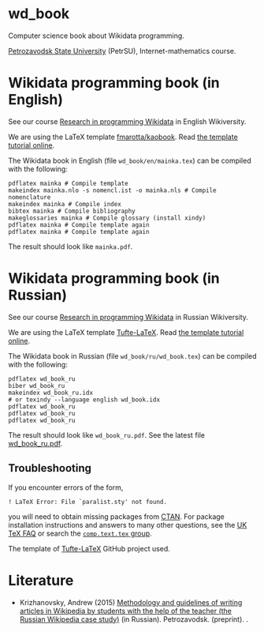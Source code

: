 wd_book
=============

Computer science book about Wikidata programming.

[Petrozavodsk State University](https://en.wikipedia.org/wiki/Petrozavodsk_State_University) (PetrSU), Internet-mathematics course.


# Wikidata programming book (in English)

See our course [Research in programming Wikidata](https://en.wikiversity.org/wiki/Research_in_programming_Wikidata) in English Wikiversity.

We are using the LaTeX template [fmarotta/kaobook](https://github.com/fmarotta/kaobook).
Read [the template tutorial online](https://github.com/fmarotta/kaobook/blob/master/examples/documentation/main.pdf).

The Wikidata book in English (file `wd_book/en/mainka.tex`) can be compiled with the following:

    pdflatex mainka # Compile template
    makeindex mainka.nlo -s nomencl.ist -o mainka.nls # Compile nomenclature
    makeindex mainka # Compile index
    bibtex mainka # Compile bibliography
    makeglossaries mainka # Compile glossary (install xindy)
    pdflatex mainka # Compile template again
    pdflatex mainka # Compile template again

The result should look like `mainka.pdf`.

# Wikidata programming book (in Russian)

See our course [Research in programming Wikidata](https://ru.wikiversity.org/wiki/Программирование_Викиданных) in Russian Wikiversity.

We are using the LaTeX template [Tufte-LaTeX](https://github.com/Tufte-LaTeX/tufte-latex).
Read [the template tutorial online](https://raw.githubusercontent.com/Tufte-LaTeX/tufte-latex/master/sample-book.pdf).

The Wikidata book in Russian (file `wd_book/ru/wd_book.tex`) can be compiled with the following:

    pdflatex wd_book_ru
    biber wd_book_ru
    makeindex wd_book_ru.idx
    # or texindy --language english wd_book.idx
    pdflatex wd_book_ru
    pdflatex wd_book_ru
    pdflatex wd_book_ru

The result should look like `wd_book_ru.pdf`. See the latest file [wd_book_ru.pdf](https://bit.ly/3lVumoT).

## Troubleshooting

If you encounter errors of the form,

    ! LaTeX Error: File `paralist.sty' not found.

you will need to obtain missing packages from [CTAN](http://ctan.org).
For package installation instructions and answers to many other
questions, see the [UK TeX FAQ](http://www.tex.ac.uk/faq/) or search the [`comp.text.tex` group](http://groups.google.com/group/comp.text.tex).

The template of [Tufte-LaTeX](https://github.com/Tufte-LaTeX/tufte-latex) GitHub project used.

# Literature

   * Krizhanovsky, Andrew (2015) [Methodology and guidelines of writing articles in Wikipedia by students with the help of the teacher (the Russian Wikipedia case study)](http://nauchkor.ru/pubs/rabota-v-viki-srede-na-primere-russkoy-vikipedii-5690f7f35f1be74d9400018e) (in Russian). Petrozavodsk. (preprint). 
.
